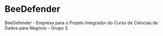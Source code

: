 # BeeDefender
BeeDefender  - Empresa para o Projeto Integrador do Curso de Ciências de Dados para Negócio - Grupo 3

